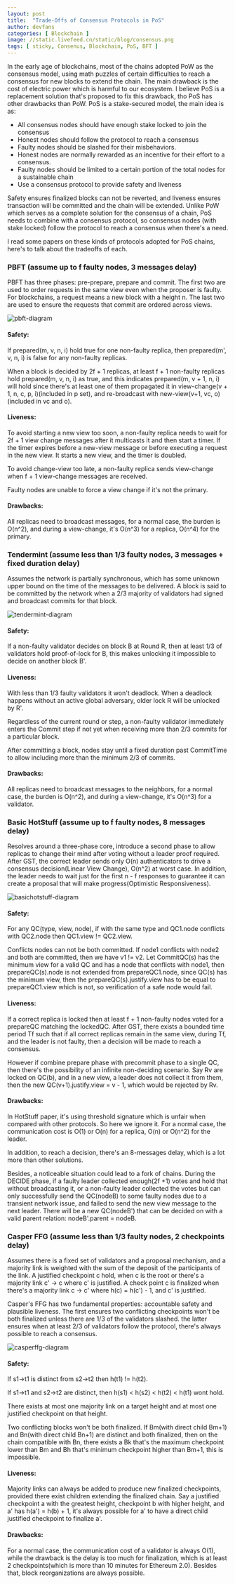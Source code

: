 ```yaml
---
layout: post
title:  "Trade-Offs of Consensus Protocols in PoS"
author: devfans
categories: [ Blockchain ]
image: //static.livefeed.cn/static/blog/consensus.png
tags: [ sticky, Consenus, Blockchain, PoS, BFT ]
---
```



In the early age of blockchains, most of the chains adopted PoW as the consensus model, using math puzzles of certain difficulties to reach a consensus for new blocks to extend the chain. The main drawback is the cost of electric power which is harmful to our ecosystem. I believe PoS is a replacement solution that's proposed to fix this drawback, tho PoS has other drawbacks than PoW. PoS is a stake-secured model, the main idea is as:

- All consensus nodes should have enough stake locked to join the consensus
- Honest nodes should follow the protocol to reach a consensus
- Faulty nodes should be slashed for their misbehaviors.
- Honest nodes are normally rewarded as an incentive for their effort to a consensus.
- Faulty nodes should be limited to a certain portion of the total nodes for a sustainable chain
- Use a consensus protocol to provide safety and liveness

Safety ensures finalized blocks can not be reverted, and liveness ensures transaction will be committed and the chain will be extended. Unlike PoW which serves as a complete solution for the consensus of a chain, PoS needs to combine with a consensus protocol, so consensus nodes (with stake locked) follow the protocol to reach a consensus when there's a need.


I read some papers on these kinds of protocols adopted for PoS chains, here's to talk about the tradeoffs of each.


### PBFT (assume up to f faulty nodes, 3 messages delay)

PBFT has three phases: pre-prepare, prepare and commit. The first two are used to order requests in the same view even when the proposer is faulty. For blockchains, a request means a new block with a height n. The last two are used to ensure the requests that commit are ordered across views.

![pbft-diagram](//static.livefeed.cn/static/blog/pbft.png)

#### Safety:

If prepared(m, v, n, i) hold true for one non-faulty replica, then prepared(m', v, n, i) is false for any non-faulty replicas.

When a block is decided by 2f + 1 replicas, at least f + 1 non-faulty replicas hold prepared(m, v, n, i) as true, and this indicates prepared(m, v + 1, n, i) will hold since there's at least one of them propagated it in view-change(v + 1, n, c, p, i)(included in p set), and re-broadcast with new-view(v+1, vc, o)(included in vc and o).

#### Liveness:

To avoid starting a new view too soon, a non-faulty replica needs to wait for 2f + 1 view change messages after it multicasts it and then start a timer. If the timer expires before a new-view message or before executing a request in the new view. It starts a new view, and the timer is doubled.

To avoid change-view too late, a non-faulty replica sends view-change when f + 1 view-change messages are received.

Faulty nodes are unable to force a view change if it's not the primary.

#### Drawbacks:

All replicas need to broadcast messages, for a normal case, the burden is O(n^2), and during a view-change, it's O(n^3) for a replica, O(n^4) for the primary.


### Tendermint (assume less than 1/3 faulty nodes, 3 messages + fixed duration delay)


Assumes the network is partially synchronous, which has some unknown upper bound on the time of the messages to be delivered. A block is said to be committed by the network when a 2/3 majority of validators had signed and broadcast commits for that block.

![tendermint-diagram](//static.livefeed.cn/static/blog/tendermint.png)

#### Safety:

If a non-faulty validator decides on block B at Round R, then at least 1/3 of validators hold proof-of-lock for B, this makes unlocking it impossible to decide on another block B'.

#### Liveness:

With less than 1/3 faulty validators it won't deadlock. When a deadlock happens without an active global adversary, older lock R will be unlocked by R'.

Regardless of the current round or step, a non-faulty validator immediately enters the Commit step if not yet when receiving more than 2/3 commits for a particular block.

After committing a block, nodes stay until a fixed duration past CommitTime to allow including more than the minimum 2/3 of commits.

#### Drawbacks:

All replicas need to broadcast messages to the neighbors, for a normal case, the burden is O(n^2), and during a view-change, it's O(n^3) for a validator.


### Basic HotStuff (assume up to f faulty nodes, 8 messages delay)

Resolves around a three-phase core, introduce a second phase to allow replicas to change their mind after voting without a leader proof required. After GST, the correct leader sends only O(n) authenticators to drive a consensus decision(Linear View Change), O(n^2) at worst case. In addition, the leader needs to wait just for the first n - f responses to guarantee it can create a proposal that will make progress(Optimistic Responsiveness).

![basichotstuff-diagram](//static.livefeed.cn/static/blog/basic_hotstuff.png)

#### Safety:

For any QC(type, view, node), if with the same type and QC1.node conflicts with QC2.node then QC1.view != QC2.view.

Conflicts nodes can not be both committed. If node1 conflicts with node2 and both are committed, then we have v1 != v2. Let CommitQC(s) has the minimum view for a valid QC and has a node that conflicts with node1, then prepareQC(s).node is not extended from prepareQC1.node, since QC(s) has the minimum view, then the prepareQC(s).justify.view has to be equal to prepareQC1.view which is not, so verification of a safe node would fail.

#### Liveness:

If a correct replica is locked then at least f + 1 non-faulty nodes voted for a prepareQC matching the lockedQC. After GST, there exists a bounded time period Tf such that if all correct replicas remain in the same view, during Tf, and the leader is not faulty, then a decision will be made to reach a consensus.

However if combine prepare phase with precommit phase to a single QC, then there's the possibility of an infinite non-deciding scenario. Say Rv are locked on QC(b), and in a new view, a leader does not collect it from them, then the new QC(v+1).justify.view = v - 1, which would be rejected by Rv.

#### Drawbacks:

In HotStuff paper, it's using threshold signature which is unfair when compared with other protocols. So here we ignore it. For a normal case, the communication cost is O(1) or O(n) for a replica, O(n) or O(n^2) for the leader.

In addition, to reach a decision, there's an 8-messages delay, which is a lot more than other solutions.

Besides, a noticeable situation could lead to a fork of chains. During the DECIDE phase, if a faulty leader collected enough(2f +1) votes and hold that without broadcasting it, or a non-faulty leader collected the votes but can only successfully send the QC(nodeB) to some faulty nodes due to a transient network issue,  and failed to send the new view message to the next leader. There will be a new QC(nodeB') that can be decided on with a valid parent relation: nodeB'.parent = nodeB.


### Casper FFG (assume less than 1/3 faulty nodes, 2 checkpoints delay)

Assumes there is a fixed set of validators and a proposal mechanism, and a majority link is weighted with the sum of the deposit of the participants of the link. A justified checkpoint c hold, when c is the root or there's a majority link c' -> c where c' is justified. A check point c is finalized when there's a majority link c -> c' where h(c) = h(c') - 1, and c' is justified.

Casper's FFG has two fundamental properties: accountable safety and plausible liveness. The first ensures two conflicting checkpoints won't be both finalized unless there are 1/3 of the validators slashed. the latter ensures when at least 2/3 of validators follow the protocol, there's always possible to reach a consensus.

![casperffg-diagram](//static.livefeed.cn/static/blog/casperffg.png)

#### Safety:

If s1->t1 is distinct from s2->t2 then h(t1) != h(t2).

If s1->t1 and s2->t2 are distinct, then h(s1) < h(s2) < h(t2) < h(t1) wont hold.

There exists at most one majority link on a target height and at most one justified checkpoint on that height.

Two conflicting blocks won't be both finalized. If Bm(with direct child Bm+1) and Bn(with direct child Bn+1) are distinct and both finalized, then on the chain compatible with Bn, there exists a Bk that's the maximum checkpoint lower than Bm and Bh that's minimum checkpoint higher than Bm+1, this is impossible.

#### Liveness:

Majority links can always be added to produce new finalized checkpoints, provided there exist children extending the finalized chain. Say a justified checkpoint a with the greatest height, checkpoint b with higher height, and a' has h(a') = h(b) + 1, it's always possible for a' to have a direct child justified checkpoint to finalize a'.

#### Drawbacks:

For a normal case, the communication cost of a validator is always O(1), while the drawback is the delay is too much for finalization, which is at least 2 checkpoints(which is more than 10 minutes for Ethereum 2.0). Besides that, block reorganizations are always possible.

